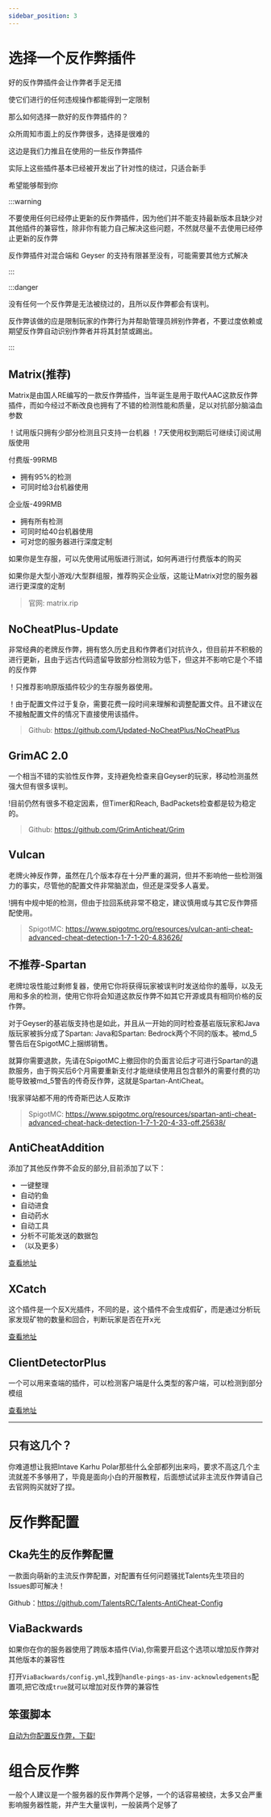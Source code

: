```yaml
---
sidebar_position: 3
---
```




# 选择一个反作弊插件

好的反作弊插件会让作弊者手足无措

使它们进行的任何违规操作都能得到一定限制

那么如何选择一款好的反作弊插件的？

众所周知市面上的反作弊很多，选择是很难的

这边是我们力推且在使用的一些反作弊插件

实际上这些插件基本已经被开发出了针对性的绕过，只适合新手

希望能够帮到你

:::warning

不要使用任何已经停止更新的反作弊插件，因为他们并不能支持最新版本且缺少对其他插件的兼容性，除非你有能力自己解决这些问题，不然就尽量不去使用已经停止更新的反作弊

反作弊插件对混合端和 Geyser 的支持有限甚至没有，可能需要其他方式解决

:::

:::danger

没有任何一个反作弊是无法被绕过的，且所以反作弊都会有误判。

反作弊该做的应是限制玩家的作弊行为并帮助管理员辨别作弊者，不要过度依赖或期望反作弊自动识别作弊者并将其封禁或踢出。

:::

## Matrix(推荐)

Matrix是由国人RE编写的一款反作弊插件，当年诞生是用于取代AAC这款反作弊插件，而如今经过不断改良也拥有了不错的检测性能和质量，足以对抗部分脑溢血参数

！试用版只拥有少部分检测且只支持一台机器
！7天使用权到期后可继续订阅试用版使用

付费版-99RMB
- 拥有95%的检测
- 可同时给3台机器使用

企业版-499RMB
- 拥有所有检测
- 可同时给40台机器使用
- 可对您的服务器进行深度定制

如果你是生存服，可以先使用试用版进行测试，如何再进行付费版本的购买

如果你是大型小游戏/大型群组服，推荐购买企业版，这能让Matrix对您的服务器进行更深度的定制

> 官网: matrix.rip

## NoCheatPlus-Update

非常经典的老牌反作弊，拥有悠久历史且和作弊者们对抗许久，但目前并不积极的进行更新，且由于远古代码遗留导致部分检测较为低下，但这并不影响它是个不错的反作弊

！只推荐影响原版插件较少的生存服务器使用。

！由于配置文件过于复杂，需要花费一段时间来理解和调整配置文件。且不建议在不接触配置文件的情况下直接使用该插件。

> Github: https://github.com/Updated-NoCheatPlus/NoCheatPlus

## GrimAC 2.0

一个相当不错的实验性反作弊，支持避免检查来自Geyser的玩家，移动检测虽然强大但有很多误判。

!目前仍然有很多不稳定因素，但Timer和Reach, BadPackets检查都是较为稳定的。

> Github: https://github.com/GrimAnticheat/Grim

## Vulcan

老牌火神反作弊，虽然在几个版本存在十分严重的漏洞，但并不影响他一些检测强力的事实，尽管他的配置文件非常脑淤血，但还是深受多人喜爱。

!拥有中规中矩的检测，但由于拉回系统非常不稳定，建议慎用或与其它反作弊搭配使用。

> SpigotMC: https://www.spigotmc.org/resources/vulcan-anti-cheat-advanced-cheat-detection-1-7-1-20-4.83626/

## 不推荐-Spartan

老牌垃圾性能过剩修复器，使用它你将获得玩家被误判时发送给你的羞辱，以及无用和多余的检测，使用它你将会知道这款反作弊不如其它开源或具有相同价格的反作弊。

对于Geyser的基岩版支持也是如此，并且从一开始的同时检查基岩版玩家和Java版玩家被拆分成了Spartan: Java和Spartan: Bedrock两个不同的版本。被md_5警告后在SpigotMC上捆绑销售。

就算你需要退款，先请在SpigotMC上撤回你的负面言论后才可进行Spartan的退款服务，由于购买后6个月需要重新支付才能继续使用且包含额外的需要付费的功能导致被md_5警告的传奇反作弊，这就是Spartan-AntiCheat。

!我家驿站都不用的传奇斯巴达人反欺诈

> SpigotMC: https://www.spigotmc.org/resources/spartan-anti-cheat-advanced-cheat-hack-detection-1-7-1-20-4-33-off.25638/

## AntiCheatAddition

添加了其他反作弊不会反的部分,目前添加了以下：
* 一键整理
* 自动钓鱼
* 自动进食
* 自动药水
* 自动工具
* 分析不可能发送的数据包
* （以及更多）

[查看地址](https://www.spigotmc.org/resources/anticheataddition.33590/)

## XCatch

这个插件是一个反X光插件，不同的是，这个插件不会生成假矿，而是通过分析玩家发现矿物的数量和回合，判断玩家是否在开x光

 [查看地址](https://www.spigotmc.org/resources/xcatch-anti-xray-1-13-1-19.101227/)

## ClientDetectorPlus

一个可以用来查端的插件，可以检测客户端是什么类型的客户端，可以检测到部分模组

[查看地址](https://www.spigotmc.org/resources/clientdetectorplus-now-in-alpha-testing.90375/)

---
## 只有这几个？
你难道想让我把Intave Karhu Polar那些什么全部都列出来吗，要求不高这几个主流就差不多够用了，毕竟是面向小白的开服教程，后面想试试非主流反作弊请自己去官网购买就好了捏。

# 反作弊配置

## Cka先生的反作弊配置

一款面向萌新的主流反作弊配置，对配置有任何问题骚扰Talents先生项目的Issues即可解决！

Github：https://github.com/TalentsRC/Talents-AntiCheat-Config

## ViaBackwards

如果你在你的服务器使用了跨版本插件(Via),你需要开启这个选项以增加反作弊对其他版本的兼容性

打开`ViaBackwards/config.yml`,找到`handle-pings-as-inv-acknowledgements`配置项,把它改成`true`就可以增加对反作弊的兼容性

## 笨蛋脚本

[自动为你配置反作弊，下载!](https://github.com/lilingfengdev/NitWiki-Script/releases/download/latest/config-anticheat.exe)

# 组合反作弊

一般个人建议是一个服务器的反作弊两个足够，一个的话容易被绕，太多又会严重影响服务器性能，并产生大量误判，一般装两个足够了
